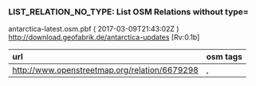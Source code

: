  
### LIST_RELATION_NO_TYPE: List OSM Relations without type= 
antarctica-latest.osm.pbf ( 2017-03-09T21:43:02Z ) http://download.geofabrik.de/antarctica-updates [Rv:0.1b]
 
|  url                                      |  osm tags  
| :---------------------------------------  | :---------------------------
| http://www.openstreetmap.org/relation/6679298 | ,
 
